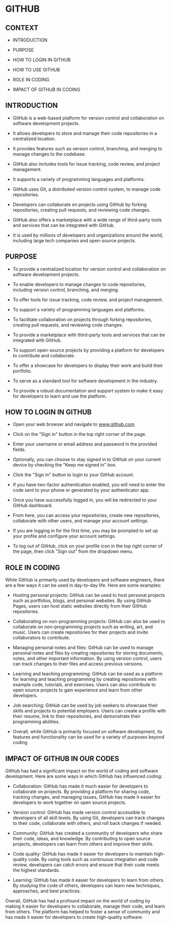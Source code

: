 # GITHUB

## CONTEXT 

  - INTRODUCTION 
   
  - PURPOSE 
   
  - HOW TO LOGIN IN GITHUB
   
  - HOW TO USE GITHUB
   
  - ROLE IN CODING
   
  - IMPACT OF GITHUB IN CODING



## INTRODUCTION 

  - GitHub is a web-based platform for version control and collaboration on software development projects.

  - It allows developers to store and manage their code repositories in a centralized location.

  - It provides features such as version control, branching, and merging to manage changes to the codebase.

  - GitHub also includes tools for issue tracking, code review, and project management.

  - It supports a variety of programming languages and platforms.

  - GitHub uses Git, a distributed version control system, to manage code repositories.

  - Developers can collaborate on projects using GitHub by forking repositories, creating pull requests, and reviewing code changes.

  - GitHub also offers a marketplace with a wide range of third-party tools and services that can be integrated with GitHub.

  - It is used by millions of developers and organizations around the world, including large tech companies and open-source projects.

  
  
  ## PURPOSE
  
  - To provide a centralized location for version control and collaboration on software development projects.

  - To enable developers to manage changes to code repositories, including version control, branching, and merging.

  - To offer tools for issue tracking, code review, and project management.

  - To support a variety of programming languages and platforms.

  - To facilitate collaboration on projects through forking repositories, creating pull requests, and reviewing code changes.

  - To provide a marketplace with third-party tools and services that can be integrated with GitHub.

  - To support open-source projects by providing a platform for developers to contribute and collaborate.

  - To offer a showcase for developers to display their work and build their portfolio.

  - To serve as a standard tool for software development in the industry.

  - To provide a robust documentation and support system to make it easy for developers to learn and use the platform.


## HOW TO LOGIN IN GITHUB

- Open your web browser and navigate to www.github.com.

- Click on the "Sign in" button in the top right corner of the page.

- Enter your username or email address and password in the provided fields.

- Optionally, you can choose to stay signed in to GitHub on your current device by checking the "Keep me signed in" box.

- Click the "Sign in" button to login to your GitHub account.

- If you have two-factor authentication enabled, you will need to enter the code sent to your phone or generated by your authenticator app.

- Once you have successfully logged in, you will be redirected to your GitHub dashboard.

- From here, you can access your repositories, create new repositories, collaborate with other users, and manage your account settings.

- If you are logging in for the first time, you may be prompted to set up your profile and configure your account settings.

- To log out of GitHub, click on your profile icon in the top right corner of the page, then click "Sign out" from the dropdown menu.


## ROLE IN CODING

 While GitHub is primarily used by developers and software engineers, there are a few ways it can be used in day-to-day life. Here are some examples:

- Hosting personal projects: GitHub can be used to host personal projects such as portfolios, blogs, and personal websites. By using GitHub Pages, users can host static websites directly from their GitHub repositories.

- Collaborating on non-programming projects: GitHub can also be used to collaborate on non-programming projects such as writing, art, and music. Users can create repositories for their projects and invite collaborators to contribute.

- Managing personal notes and files: GitHub can be used to manage personal notes and files by creating repositories for storing documents, notes, and other important information. By using version control, users can track changes to their files and access previous versions.

- Learning and teaching programming: GitHub can be used as a platform for learning and teaching programming by creating repositories with example code, tutorials, and exercises. Users can also contribute to open source projects to gain experience and learn from other developers.

- Job searching: GitHub can be used by job seekers to showcase their skills and projects to potential employers. Users can create a profile with their resume, link to their repositories, and demonstrate their programming abilities.

- Overall, while GitHub is primarily focused on software development, its features and functionality can be used for a variety of purposes beyond coding

## IMPACT OF GITHUB IN OUR CODES

 GitHub has had a significant impact on the world of coding and software development. Here are some ways in which GitHub has influenced coding:

- Collaboration: GitHub has made it much easier for developers to collaborate on projects. By providing a platform for sharing code, tracking changes, and managing issues, GitHub has made it easier for developers to work together on open source projects.

- Version control: GitHub has made version control accessible to developers of all skill levels. By using Git, developers can track changes to their code, collaborate with others, and roll back changes if needed.

- Community: GitHub has created a community of developers who share their code, ideas, and knowledge. By contributing to open source projects, developers can learn from others and improve their skills.

- Code quality: GitHub has made it easier for developers to maintain high-quality code. By using tools such as continuous integration and code review, developers can catch errors and ensure that their code meets the highest standards.

- Learning: GitHub has made it easier for developers to learn from others. By studying the code of others, developers can learn new techniques, approaches, and best practices.

Overall, GitHub has had a profound impact on the world of coding by making it easier for developers to collaborate, manage their code, and learn from others. The platform has helped to foster a sense of community and has made it easier for developers to create high-quality software.
